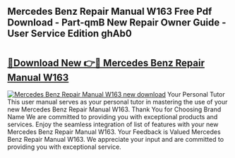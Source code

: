 ## Mercedes Benz Repair Manual W163 Free Pdf Download - Part-qmB New Repair Owner Guide - User Service Edition ghAb0

# <h2><a href="http://bc89328.oget.top/?id=Mercedes+Benz+Repair+Manual+W163">🔗Download New 👉🔴 Mercedes Benz Repair Manual W163</a></h2>

[![Mercedes Benz Repair Manual W163 new download](https://i.imgur.com/5g1atiW.png)](http://bc89328.oget.top/?id=Mercedes+Benz+Repair+Manual+W163)
Your Personal Tutor This user manual serves as your personal tutor in mastering the use of your new Mercedes Benz Repair Manual W163. Thank You for Choosing Brand Name We are committed to providing you with exceptional products and services. Enjoy the seamless integration of list of features with your new Mercedes Benz Repair Manual W163. Your Feedback is Valued Mercedes Benz Repair Manual W163. We appreciate your input and are committed to providing you with exceptional service.
